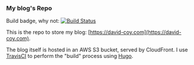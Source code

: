 ### My blog's Repo

Build badge, why not: [![Build Status](https://travis-ci.org/obsidianspork/my-blog.svg?branch=master)](https://travis-ci.org/obsidianspork/my-blog)

This is the repo to store my blog: [https://david-coy.com](https://david-coy.com).

The blog itself is hosted in an AWS S3 bucket, served by CloudFront. I use [TravisCI](https://travis-ci.org) to perform the "build" process using [Hugo](https://gohugo.io).
